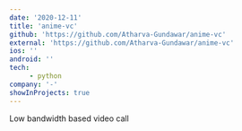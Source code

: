 ```yaml
---
date: '2020-12-11'
title: 'anime-vc'
github: 'https://github.com/Atharva-Gundawar/anime-vc'
external: 'https://github.com/Atharva-Gundawar/anime-vc'
ios: ''
android: ''
tech: 
     - python
company: '-'
showInProjects: true
---
```


Low bandwidth based video call

